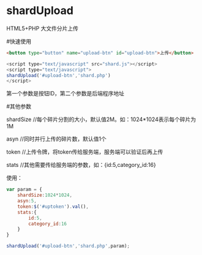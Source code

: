 # shardUpload
HTML5+PHP 大文件分片上传

#快速使用
```html
<button type="button" name="upload-btn" id="upload-btn">上传</button>
```
```javascript
<script type="text/javascript" src="shard.js"></script>
<script type="text/javascript">
shardUpload('#upload-btn','shard.php')
</script>
```

第一个参数是按钮ID，第二个参数是后端程序地址

#其他参数

shardSize   //每个碎片分割的大小，默认值2M。如：1024*1024表示每个碎片为1M

asyn        //同时并行上传的碎片数，默认值1个

token       //上传令牌，将token传给服务端，服务端可以验证后再上传

stats       //其他需要传给服务端的参数，如：{id:5,category_id:16}


使用：

```javascript
var param = {
	shardSize:1024*1024,
	asyn:5,
	token:$('#uptoken').val(),
	stats:{
		id:5,
		category_id:16
	}
}

shardUpload('#upload-btn','shard.php',param);
```

